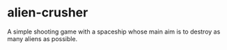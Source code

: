 # alien-crusher
A simple shooting game with a spaceship whose main aim is to destroy as many aliens as possible.

